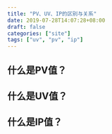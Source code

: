 ```yaml
---
title: "PV、UV、IP的区别与关系"
date: 2019-07-28T14:07:28+08:00
draft: false
categories: ["site"]
tags: ["uv", "pv", "ip"]
---
```


## 什么是PV值？

## 什么是UV值？

## 什么是IP值？

